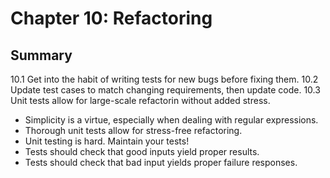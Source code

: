 # Chapter 10: Refactoring

## Summary

10.1 Get into the habit of writing tests for new bugs before fixing them.
10.2 Update test cases to match changing requirements, then update code.
10.3 Unit tests allow for large-scale refactorin without added stress.

* Simplicity is a virtue, especially when dealing with regular expressions.
* Thorough unit tests allow for stress-free refactoring.
* Unit testing is hard. Maintain your tests!
* Tests should check that good inputs yield proper results.
* Tests should check that bad input yields proper failure responses.

